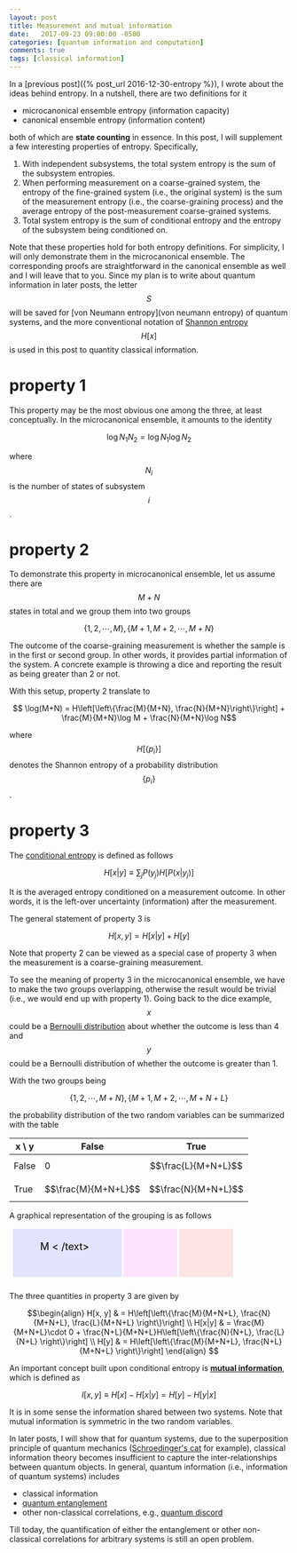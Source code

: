 ```yaml
---
layout: post
title: Measurement and mutual information
date:   2017-09-23 09:00:00 -0500
categories: [quantum information and computation]
comments: true
tags: [classical information]
---
```


In a [previous post]({% post_url 2016-12-30-entropy %}), I wrote about the ideas behind entropy.
In a nutshell, there are two definitions for it

* microcanonical ensemble entropy (information capacity)
* canonical ensemble entropy (information content)

both of which are **state counting** in essence.
In this post, I will supplement a few interesting properties of entropy.
Specifically, 

1. With independent subsystems, the total system entropy is the sum of the subsystem entropies.
1. When performing measurement on a coarse-grained system, the entropy of the fine-grained system (i.e., the original system) is the sum of the measurement entropy (i.e., the coarse-graining process) and the average entropy of the post-measurement coarse-grained systems.
1. Total system entropy is the sum of conditional entropy and the entropy of the subsystem being conditioned on.

Note that these properties hold for both entropy definitions.
For simplicity, I will only demonstrate them in the microcanonical ensemble.
The corresponding proofs are straightforward in the canonical ensemble as well and I will leave that to you.
Since my plan is to write about quantum information in later posts, the letter $$S$$ will be saved for [von Neumann entropy](von neumann entropy) of quantum systems,
and the more conventional notation of [Shannon entropy](https://en.wiktionary.org/wiki/Shannon_entropy) $$H[x]$$ is used in this post to quantity classical information.

# property 1

This property may be the most obvious one among the three, at least conceptually.
In the microcanonical ensemble, it amounts to the identity

$$ \log N_1 N_2 = \log N_1 \log N_2 $$

where $$N_i$$ is the number of states of subsystem $$i$$.

# property 2

To demonstrate this property in microcanonical ensemble, let us assume there are $$M+N$$ states in total and we group them into two groups

$$ \{1, 2, \cdots, M\}, \{M+1, M+2, \cdots, M+N\}$$

The outcome of the coarse-graining measurement is whether the sample is in the first or second group.
In other words, it provides partial information of the system.
A concrete example is throwing a dice and reporting the result as being greater than 2 or not.

With this setup, property 2 translate to 

$$ \log(M+N) = H\left[\left\{\frac{M}{M+N}, \frac{N}{M+N}\right\}\right] + \frac{M}{M+N}\log M + \frac{N}{M+N}\log N$$

where $$H[\{p_i\}]$$ denotes the Shannon entropy of a probability distribution $$\{p_i\}$$.

# property 3

The [conditional entropy](https://en.wikipedia.org/wiki/Conditional_entropy) is defined as follows

$$H[x|y] \equiv \sum_j P(y_j) H[P(x|y_j)]$$

It is the averaged entropy conditioned on a measurement outcome.
In other words,
it is the left-over uncertainty (information) after the measurement.

The general statement of property 3 is 

$$H[x, y] = H[x|y] + H[y] $$

Note that property 2 can be viewed as a special case of property 3 when the measurement is a coarse-graining measurement.

To see the meaning of property 3 in the microcanonical ensemble, we have to make the two groups overlapping,
otherwise the result would be trivial (i.e., we would end up with property 1).
Going back to the dice example, $$x$$ could be a [Bernoulli distribution](https://en.wikipedia.org/wiki/Bernoulli_distribution) about whether the outcome is less than 4 and $$y$$ could be a Bernoulli distribution of whether the outcome is greater than 1.

With the two groups being

$$ \{1, 2, \cdots, M+N\}, \{M+1, M+2, \cdots, M+N+L\}$$

the probability distribution of the two random variables can be summarized with the table

x \ y | False | True
---|---|---
False | 0 | $$\frac{L}{M+N+L}$$
True | $$\frac{M}{M+N+L}$$ | $$\frac{N}{M+N+L}$$

A graphical representation of the grouping is as follows

<svg width='410' height='100'>
  <rect x=5 width="200" height="90" style="fill:rgb(0,0,255);stroke-width:3;stroke:rgb(255,255,255);fill-opacity:0.1" />
  <rect x=205 width="100" height="90" style="fill:rgb(255,0,255);stroke-width:3;stroke:rgb(255,255,255);fill-opacity:0.1" />
  <rect x=305 width="100" height="90" style="fill:rgb(255,0,0);stroke-width:3;stroke:rgb(255,255,255);fill-opacity:0.1" />
  <text x='100' y='40' text-anchor='middle' font-size='18'> M < /text>
  <text x='250' y='40' text-anchor='middle' font-size='18'> N < /text>
  <text x='350' y='40' text-anchor='middle' font-size='18'> L < /text>
</svg>


The three quantities in property 3 are given by

$$\begin{align}
H[x, y] & = H\left[\left\{\frac{M}{M+N+L}, \frac{N}{M+N+L}, \frac{L}{M+N+L} \right\}\right] \\
H[x|y] & = \frac{M}{M+N+L}\cdot 0 + \frac{N+L}{M+N+L}H\left[\left\{\frac{N}{N+L}, \frac{L}{N+L} \right\}\right] \\
H[y] & = H\left[\left\{\frac{M}{M+N+L}, \frac{N+L}{M+N+L} \right\}\right]
\end{align}
$$

An important concept built upon conditional entropy is **[mutual information](https://en.wikipedia.org/wiki/Mutual_information)**, which is defined as

$$I[x, y] \equiv H[x] - H[x|y] = H[y] - H[y|x]$$

It is in some sense the information shared between two systems.
Note that mutual information is symmetric in the two random variables.

In later posts, I will show that for quantum systems, due to the superposition principle of quantum mechanics ([Schroedinger's cat](https://en.wikipedia.org/wiki/Schr%C3%B6dinger%27s_cat) for example),
classical information theory becomes insufficient to capture the inter-relationships between quantum objects.
In general, quantum information (i.e., information of quantum systems) includes

* classical information
* [quantum entanglement](https://en.wikipedia.org/wiki/Quantum_entanglement)
* other non-classical correlations, e.g., [quantum discord](https://en.wikipedia.org/wiki/Quantum_discord)

Till today, the quantification of either the entanglement or other non-classical correlations for arbitrary systems is still an open problem.
